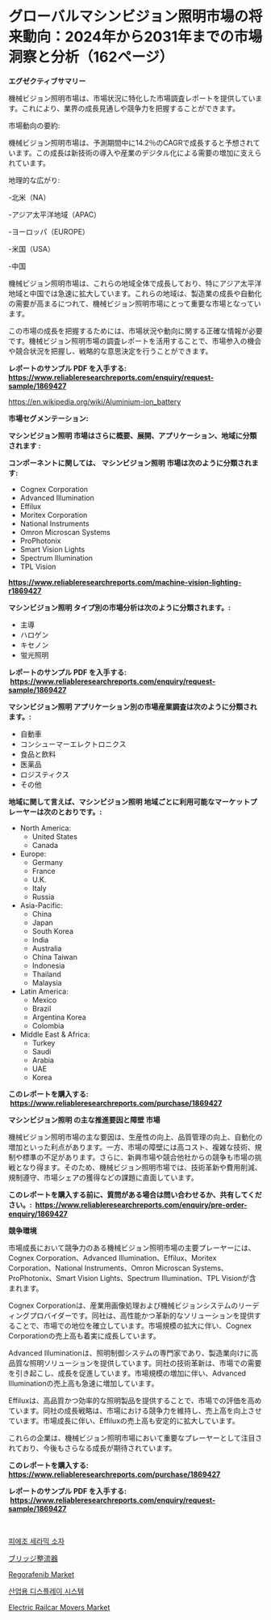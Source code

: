 <p><h1>グローバルマシンビジョン照明市場の将来動向：2024年から2031年までの市場洞察と分析（162ページ）</h1></p><p><strong>エグゼクティブサマリー</strong></p>
<p><p>機械ビジョン照明市場は、市場状況に特化した市場調査レポートを提供しています。これにより、業界の成長見通しや競争力を把握することができます。</p><p>市場動向の要約:</p><p>機械ビジョン照明市場は、予測期間中に14.2％のCAGRで成長すると予想されています。この成長は新技術の導入や産業のデジタル化による需要の増加に支えられています。</p><p>地理的な広がり:</p><p>-北米（NA）</p><p>-アジア太平洋地域（APAC）</p><p>-ヨーロッパ（EUROPE）</p><p>-米国（USA）</p><p>-中国</p><p>機械ビジョン照明市場は、これらの地域全体で成長しており、特にアジア太平洋地域と中国では急速に拡大しています。これらの地域は、製造業の成長や自動化の需要が高まるにつれて、機械ビジョン照明市場にとって重要な市場となっています。</p><p>この市場の成長を把握するためには、市場状況や動向に関する正確な情報が必要です。機械ビジョン照明市場の調査レポートを活用することで、市場参入の機会や競合状況を把握し、戦略的な意思決定を行うことができます。</p></p>
<p><strong>レポートのサンプル PDF を入手する: <a href="https://www.reliableresearchreports.com/enquiry/request-sample/1869427">https://www.reliableresearchreports.com/enquiry/request-sample/1869427</a></strong></p>
<p><a href="https://en.wikipedia.org/wiki/Aluminium-ion_battery">https://en.wikipedia.org/wiki/Aluminium-ion_battery</a></p>
<p><strong>市場セグメンテーション:</strong></p>
<p><strong> マシンビジョン照明 市場はさらに概要、展開、アプリケーション、地域に分類されます :</strong></p>
<p><strong>コンポーネントに関しては、 マシンビジョン照明 市場は次のように分類されます: &nbsp;</strong></p>
<p><ul><li>Cognex Corporation</li><li>Advanced Illumination</li><li>Effilux</li><li>Moritex Corporation</li><li>National Instruments</li><li>Omron Microscan Systems</li><li>ProPhotonix</li><li>Smart Vision Lights</li><li>Spectrum Illumination</li><li>TPL Vision</li></ul></p>
<p><strong><a href="https://www.reliableresearchreports.com/machine-vision-lighting-r1869427">https://www.reliableresearchreports.com/machine-vision-lighting-r1869427</a></strong></p>
<p><strong> マシンビジョン照明 タイプ別の市場分析は次のように分類されます。:</strong></p>
<p><ul><li>主導</li><li>ハロゲン</li><li>キセノン</li><li>蛍光照明</li></ul></p>
<p><strong>レポートのサンプル PDF を入手する: &nbsp;<a href="https://www.reliableresearchreports.com/enquiry/request-sample/1869427">https://www.reliableresearchreports.com/enquiry/request-sample/1869427</a></strong></p>
<p><strong> マシンビジョン照明 アプリケーション別の市場産業調査は次のように分類されます。:</strong></p>
<p><ul><li>自動車</li><li>コンシューマーエレクトロニクス</li><li>食品と飲料</li><li>医薬品</li><li>ロジスティクス</li><li>その他</li></ul></p>
<p><strong>地域に関して言えば、マシンビジョン照明 地域ごとに利用可能なマーケットプレーヤーは次のとおりです。:</strong></p>
<p><ul>
    <li>
        North America:
        <ul>
            <li>United States</li>
            <li>Canada</li>
        </ul>
    </li>
    <li>
        Europe:
        <ul>
            <li>Germany</li>
            <li>France</li>
            <li>U.K.</li>
            <li>Italy</li>
            <li>Russia</li>
        </ul>
    </li>
    <li>
        Asia-Pacific:
        <ul>
            <li>China</li>
            <li>Japan</li>
            <li>South Korea</li>
            <li>India</li>
            <li>Australia</li>
            <li>China Taiwan</li>
            <li>Indonesia</li>
            <li>Thailand</li>
            <li>Malaysia</li>
        </ul>
    </li>
    <li>
        Latin America:
        <ul>
            <li>Mexico</li>
            <li>Brazil</li>
            <li>Argentina Korea</li>
            <li>Colombia</li>
        </ul>
    </li>
    <li>
        Middle East & Africa:
        <ul>
            <li>Turkey</li>
            <li>Saudi</li>
            <li>Arabia</li>
            <li>UAE</li>
            <li>Korea</li>
        </ul>
    </li>
    </ul></p>
<p><strong>このレポートを購入する: &nbsp;<a href="https://www.reliableresearchreports.com/purchase/1869427">https://www.reliableresearchreports.com/purchase/1869427</a></strong></p>
<p><strong>マシンビジョン照明 の主な推進要因と障壁 市場</strong></p>
<p><p>機械ビジョン照明市場の主な要因は、生産性の向上、品質管理の向上、自動化の増加といった利点があります。一方、市場の障壁には高コスト、複雑な技術、規制や標準の不足があります。さらに、新興市場や競合他社からの競争も市場の挑戦となり得ます。そのため、機械ビジョン照明市場では、技術革新や費用削減、規制遵守、市場シェアの獲得などの課題に直面しています。</p></p>
<p><strong>このレポートを購入する前に、質問がある場合は問い合わせるか、共有してください。:&nbsp; <a href="https://www.reliableresearchreports.com/enquiry/pre-order-enquiry/1869427">https://www.reliableresearchreports.com/enquiry/pre-order-enquiry/1869427</a></strong></p>
<p><strong>競争環境</strong></p>
<p><p>市場成長において競争力のある機械ビジョン照明市場の主要プレーヤーには、Cognex Corporation、Advanced Illumination、Effilux、Moritex Corporation、National Instruments、Omron Microscan Systems、ProPhotonix、Smart Vision Lights、Spectrum Illumination、TPL Visionが含まれます。</p><p>Cognex Corporationは、産業用画像処理および機械ビジョンシステムのリーディングプロバイダーです。同社は、高性能かつ革新的なソリューションを提供することで、市場での地位を確立しています。市場規模の拡大に伴い、Cognex Corporationの売上高も着実に成長しています。</p><p>Advanced Illuminationは、照明制御システムの専門家であり、製造業向けに高品質な照明ソリューションを提供しています。同社の技術革新は、市場での需要を引き起こし、成長を促進しています。市場規模の増加に伴い、Advanced Illuminationの売上高も急速に増加しています。</p><p>Effiluxは、高品質かつ効率的な照明製品を提供することで、市場での評価を高めています。同社の成長戦略は、市場における競争力を維持し、売上高を向上させています。市場成長に伴い、Effiluxの売上高も安定的に拡大しています。</p><p>これらの企業は、機械ビジョン照明市場において重要なプレーヤーとして注目されており、今後もさらなる成長が期待されています。</p></p>
<p><strong>このレポートを購入する: &nbsp; <a href="https://www.reliableresearchreports.com/purchase/1869427">https://www.reliableresearchreports.com/purchase/1869427</a></strong></p>
<p><strong>レポートのサンプル PDF を入手する: &nbsp;<a href="https://www.reliableresearchreports.com/enquiry/request-sample/1869427">https://www.reliableresearchreports.com/enquiry/request-sample/1869427</a></strong><strong></strong></p>
<p>&nbsp;</p>
<p><p><a href="https://github.com/rcabello548/Market-Research-Report-List-2/blob/main/40586422200.md">피에조 세라믹 소자</a></p><p><a href="https://github.com/roulaayoub-saad/Market-Research-Report-List-2/blob/main/58973133075.md">ブリッジ整流器</a></p><p><a href="https://www.linkedin.com/pulse/regorafenib-market-trends-detailed-study-its-segmentation-dnwye">Regorafenib Market</a></p><p><a href="https://medium.com/@hershelkris/%EA%B8%80%EB%A1%9C%EB%B2%8C-%EC%82%B0%EC%97%85-%EB%94%94%EC%8A%A4%ED%94%8C%EB%A0%88%EC%9D%B4-%EC%8B%9C%EC%8A%A4%ED%85%9C-%EC%82%B0%EC%97%85-%EC%97%B0%EA%B5%AC-%EB%B3%B4%EA%B3%A0%EC%84%9C-%EA%B2%BD%EC%9F%81-%ED%99%98%EA%B2%BD-%EC%8B%9C%EC%9E%A5-%EA%B7%9C%EB%AA%A8-%EC%A7%80%EC%97%AD-%EC%83%81%ED%83%9C-%EB%B0%8F-%EC%A0%84%EB%A7%9D-%EC%98%88%EC%B8%A1-2024-2031-b73c5f4f905d">산업용 디스플레이 시스템</a></p><p><a href="https://github.com/luckyshygirl/Market-Research-Report-List-5/blob/main/electric-railcar-movers-market.md">Electric Railcar Movers Market</a></p></p>